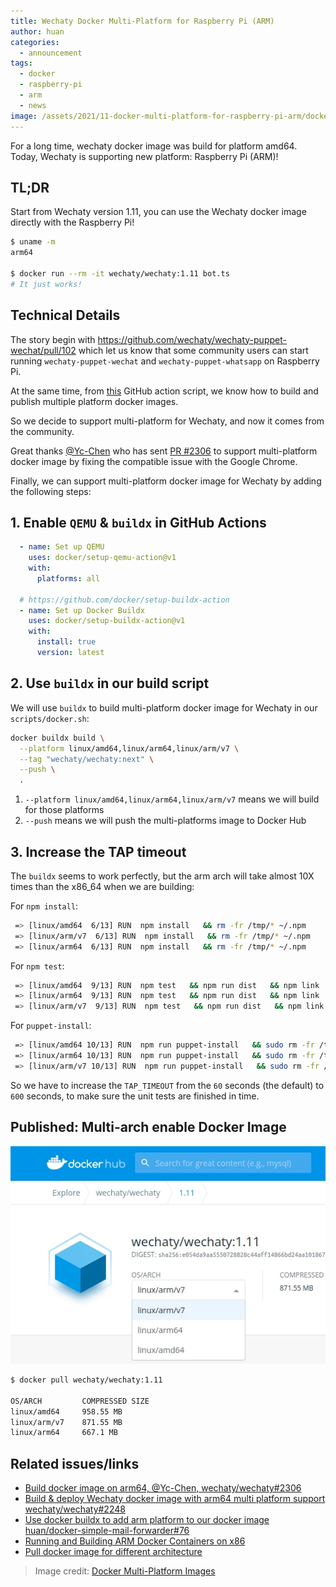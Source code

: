 ```yaml
---
title: Wechaty Docker Multi-Platform for Raspberry Pi (ARM)
author: huan
categories:
  - announcement
tags:
  - docker
  - raspberry-pi
  - arm
  - news
image: /assets/2021/11-docker-multi-platform-for-raspberry-pi-arm/docker-arm-amd.webp
---
```


For a long time, wechaty docker image was build for platform amd64. Today, Wechaty is supporting new platform: Raspberry Pi (ARM)!

## TL;DR

Start from Wechaty version 1.11, you can use the Wechaty docker image directly with the Raspberry Pi!

```sh
$ uname -m
arm64

$ docker run --rm -it wechaty/wechaty:1.11 bot.ts
# It just works!
```

## Technical Details

The story begin with <https://github.com/wechaty/wechaty-puppet-wechat/pull/102> which let us know that some community users can start running `wechaty-puppet-wechat` and `wechaty-puppet-whatsapp` on Raspberry Pi.

At the same time, from [this](https://github.com/huan/docker-simple-mail-forwarder/blob/c3b5b30be708b473ab850fdc36c3734be2d4a614/.github/workflows/docker.yml#L68-L73) GitHub action script, we know how to build and publish multiple platform docker images.

So we decide to support multi-platform for Wechaty, and now it comes from the community.

Great thanks [@Yc-Chen](https://github.com/Yc-Chen) who has sent [PR #2306](https://github.com/wechaty/wechaty/pull/2306) to support multi-platform docker image by fixing the compatible issue with the Google Chrome.

Finally, we can support multi-platform docker image for Wechaty by adding the following steps:

## 1. Enable `QEMU` & `buildx` in GitHub Actions

```yaml
  - name: Set up QEMU
    uses: docker/setup-qemu-action@v1
    with:
      platforms: all

  # https://github.com/docker/setup-buildx-action
  - name: Set up Docker Buildx
    uses: docker/setup-buildx-action@v1
    with:
      install: true
      version: latest
```

## 2. Use `buildx` in our build script

We will use `buildx` to build multi-platform docker image for Wechaty in our `scripts/docker.sh`:

```sh
docker buildx build \
  --platform linux/amd64,linux/arm64,linux/arm/v7 \
  --tag "wechaty/wechaty:next" \
  --push \
  .
```

1. `--platform linux/amd64,linux/arm64,linux/arm/v7` means we will build for those platforms
1. `--push` means we will push the multi-platforms image to Docker Hub

## 3. Increase the TAP timeout

The `buildx` seems to work perfectly, but the arm arch will take almost 10X times than the x86_64 when we are building:

For `npm install`:

```sh
 => [linux/amd64  6/13] RUN  npm install   && rm -fr /tmp/* ~/.npm      185.1s
 => [linux/arm/v7  6/13] RUN  npm install   && rm -fr /tmp/* ~/.npm     1469.4s
 => [linux/arm64  6/13] RUN  npm install   && rm -fr /tmp/* ~/.npm      1473.2s
```

For `npm test`:

```sh
 => [linux/amd64  9/13] RUN  npm test   && npm run dist   && npm link   165.5s
 => [linux/arm64  9/13] RUN  npm test   && npm run dist   && npm link   1482.5s
 => [linux/arm/v7  9/13] RUN  npm test   && npm run dist   && npm link  1295.2s
```

For `puppet-install`:

```sh
 => [linux/amd64 10/13] RUN  npm run puppet-install   && sudo rm -fr /tmp/* ~/.npm      113.3s
 => [linux/arm64 10/13] RUN  npm run puppet-install   && sudo rm -fr /tmp/* ~/.npm      219.1s
 => [linux/arm/v7 10/13] RUN  npm run puppet-install   && sudo rm -fr /tmp/* ~/.npm     444.4s
```

So we have to increase the `TAP_TIMEOUT` from the `60` seconds (the default) to `600` seconds, to make sure the unit tests are finished in time.

## Published: Multi-arch enable Docker Image

[![Docker Multi Arch: amd64 & arm64 & arm/v7](/assets/2021/11-docker-multi-platform-for-raspberry-pi-arm/docker-wechaty-multi-arch.webp)](https://hub.docker.com/r/wechaty/wechaty/tags)

```sh
$ docker pull wechaty/wechaty:1.11

OS/ARCH         COMPRESSED SIZE 
linux/amd64     958.55 MB
linux/arm/v7    871.55 MB
linux/arm64     667.1 MB
```

## Related issues/links

- [Build docker image on arm64, @Yc-Chen, wechaty/wechaty#2306](https://github.com/wechaty/wechaty/pull/2306)
- [Build & deploy Wechaty docker image with arm64 multi platform support wechaty/wechaty#2248](https://github.com/wechaty/wechaty/issues/2248)
- [Use docker buildx to add arm platform to our docker image huan/docker-simple-mail-forwarder#76](https://github.com/huan/docker-simple-mail-forwarder/issues/76)
- [Running and Building ARM Docker Containers on x86](https://www.stereolabs.com/docs/docker/building-arm-container-on-x86/)
- [Pull docker image for different architecture](https://stackoverflow.com/a/69917870/1123955)

> Image credit: [Docker Multi-Platform Images](https://www.alchemists.io/articles/docker_multi-platform_images/)
